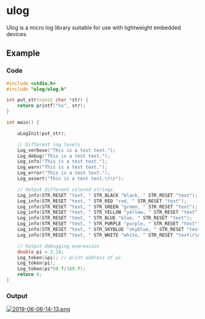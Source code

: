 # ulog

Ulog is a micro log library suitable for use with lightweight embedded devices.

## Example

### Code

```C++
#include <stdio.h>
#include "ulog/ulog.h"

int put_str(const char *str) {
    return printf("%s", str);
}

int main() {

    uLogInit(put_str);

    // Different log levels
    Log_verbose("This is a test text.");
    Log_debug("This is a test text.");
    Log_info("This is a test text.");
    Log_warn("This is a test text.");
    Log_error("This is a test text.");
    Log_assert("This is a test text.\r\n");

    // Output different colored strings
    Log_info(STR_RESET "text, " STR_BLACK "black, " STR_RESET "text");
    Log_info(STR_RESET "text, " STR_RED "red, " STR_RESET "text");
    Log_info(STR_RESET "text, " STR_GREEN "green, " STR_RESET "text");
    Log_info(STR_RESET "text, " STR_YELLOW "yellow, " STR_RESET "text");
    Log_info(STR_RESET "text, " STR_BLUE "blue, " STR_RESET "text");
    Log_info(STR_RESET "text, " STR_PURPLE "purple, " STR_RESET "text");
    Log_info(STR_RESET "text, " STR_SKYBLUE "skyblue, " STR_RESET "text");
    Log_info(STR_RESET "text, " STR_WHITE "white, " STR_RESET "text\r\n");

    // Output debugging expression
    double pi = 3.14;
    Log_token(&pi); // print address of pi
    Log_token(pi);
    Log_token(pi*50.f/180.f);
    return 0;
}
```

### Output

[![2019-06-06-14-13.png](https://i.postimg.cc/bw2WS5md/2019-06-06-14-13.png)](https://postimg.cc/cv0XVFyN)